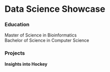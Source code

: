 # Data Science Showcase

### Education
Master of Science in Bioinformatics <br />
Bachelor of Science in Computer Science

### Projects
**Insights into Hockey**
